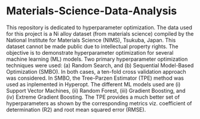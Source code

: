 # Materials-Science-Data-Analysis

This repository is dedicated to hyperparameter optimization. The data used for this project is a Ni alloy dataset (from materials science) compiled by the National Institute for Materials Science (NIMS), Tsukuba, Japan. This dataset cannot be made public due to intellectual property rights. The objective is to demonstrate hyperparameter optimization for several machine learning (ML) models. Two primary hyperparameter optimization techniques were used: (a) Random Search, and (b) Sequential Model-Based Optimization (SMBO). In both cases, a ten-fold cross validation approach was considered. In SMBO, the Tree-Parzen Estimator (TPE) method was used as inplemented in Hyperopt. The different ML models used are (i) Support Vector Machines, (ii) Random Forest, (iii) Gradient Boosting, and (iv) Extreme Gradient Boosting. The TPE provides a much better set of hyperparameters as shown by the corresponding metrics viz. coefficient of determination (R2) and root mean squared error (RMSE).  
